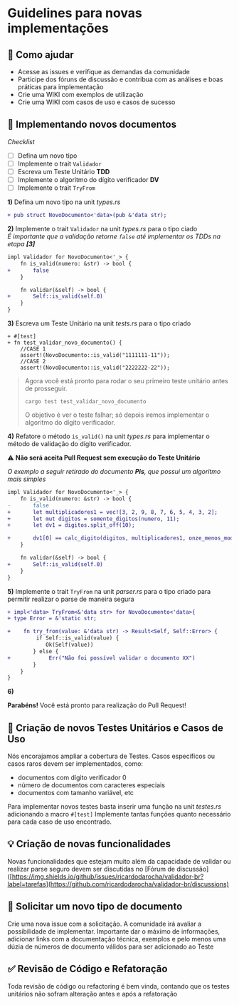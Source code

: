 # Guidelines para novas implementações

## 🔱 Como ajudar

* Acesse as issues e verifique as demandas da comunidade  
* Participe dos fóruns de discussão e contribua com as análises e boas práticas para implementação  
* Crie uma WIKI com exemplos de utilização  
* Crie uma WIKI com casos de uso e casos de sucesso  

## 📄 Implementando novos documentos

_Checklist_
- [ ] Defina um novo tipo
- [ ] Implemente o trait `Validador`
- [ ] Escreva um Teste Unitário **TDD**
- [ ] Implemente o algoritmo do dígito verificador **DV**
- [ ] Implemente o trait `TryFrom` 

**1)** Defina um novo tipo na unit _types.rs_

```diff 
+ pub struct NovoDocumento<'data>(pub &'data str);
```

**2)** Implemente o trait `Validador` na unit _types.rs_  para o tipo ciado   
_É importante que a validação retorne `false` até implementar os TDDs na etapa **[3]**_

```diff
impl Validador for NovoDocumento<'_> {
    fn is_valid(numero: &str) -> bool {
+       false
    }

    fn validar(&self) -> bool {
+       Self::is_valid(self.0)
    }
}
```

**3)** Escreva um Teste Unitário  na unit _tests.rs_  para o tipo criado 

```dif
+ #[test] 
+ fn test_validar_novo_documento() {
    //CASE 1
    assert!(NovoDocumento::is_valid("1111111-11"));
    //CASE 2
    assert!(NovoDocumento::is_valid("2222222-22"));
```

> Agora você está pronto para rodar o seu primeiro teste unitário antes de prosseguir.
> ```shell
> cargo test test_validar_novo_documento
> ```
> O objetivo é ver o teste falhar; só depois iremos implementar o algoritmo do dígito verificador.

**4)** Refatore o método `is_valid()` na unit _types.rs_ para implementar o método de validação do dígito verificador.

⚠ **Não será aceita Pull Request sem execução do Teste Unitário**

_O exemplo a seguir retirado do documento **Pis**, que possui um algoritmo mais simples_

```diff
impl Validador for NovoDocumento<'_> {
    fn is_valid(numero: &str) -> bool {
-       false
+       let multiplicadores1 = vec![3, 2, 9, 8, 7, 6, 5, 4, 3, 2];
+       let mut digitos = somente_digitos(numero, 11);
+       let dv1 = digitos.split_off(10);

+       dv1[0] == calc_digito(digitos, multiplicadores1, onze_menos_mod11)
    }

    fn validar(&self) -> bool {
+       Self::is_valid(self.0)
    }
}
```

**5)** Implemente o trait `TryFrom` na unit _parser.rs_ para o tipo criado para permitir realizar o parse de maneira segura  

```diff
+ impl<'data> TryFrom<&'data str> for NovoDocumento<'data>{
+ type Error = &'static str;

+    fn try_from(value: &'data str) -> Result<Self, Self::Error> {
         if Self::is_valid(value) {
            Ok(Self(value))        
        } else {
+            Err("Não foi possível validar o documento XX")
        }
    }
}
```

**6)** 

**Parabéns!** Você está pronto para realização do Pull Request!

## 🚀 Criação de novos Testes Unitários e Casos de Uso

Nós encorajamos ampliar a cobertura de Testes. Casos específicos ou casos raros devem ser implementados, como: 
 - documentos com dígito verificador 0
 - número de documentos com caracteres especiais
 - documentos com tamanho variável, etc
 
 Para implementar novos testes basta inserir uma função na unit _testes.rs_ adicionando a macro `#[test]`
 Implemente tantas funções quanto necessário para cada caso de uso encontrado.

## 💡 Criação de novas funcionalidades

Novas funcionalidades que estejam muito além da capacidade de validar ou realizar parse seguro devem ser discutidas no 
[Fórum de discussão]([https://img.shields.io/github/issues/ricardodarocha/validador-br?label=tarefas](https://github.com/ricardodarocha/validador-br/discussions)

## 💛 Solicitar um novo tipo de documento

Crie uma nova issue com a solicitação. A comunidade irá avaliar a possibilidade de implementar. Importante dar o máximo de informações, 
adicionar links com a documentação técnica, exemplos e pelo menos uma dúzia de números de documento válidos para 
ser adicionado ao Teste

## ✅ Revisão de Código e Refatoração

Toda revisão de código ou refactoring é bem vinda, contando que os testes unitários não sofram alteração antes e após a refatoração
